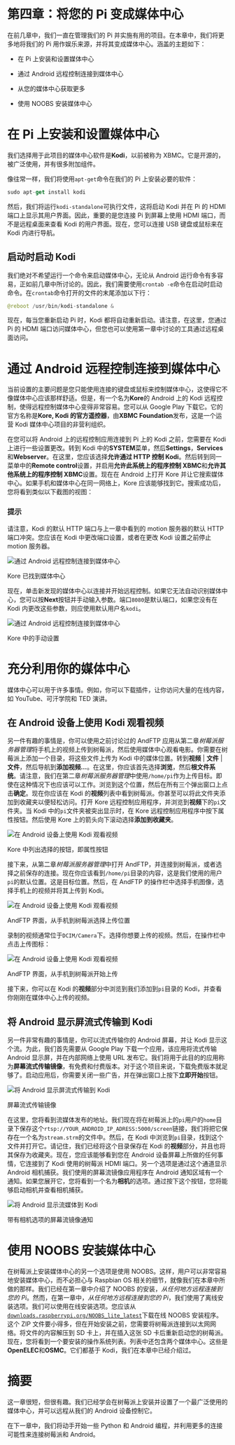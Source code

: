 # 第四章：将您的 Pi 变成媒体中心

在前几章中，我们一直在管理我们的 Pi 并实施有用的项目。在本章中，我们将更多地将我们的 Pi 用作娱乐来源，并将其变成媒体中心。涵盖的主题如下：

+   在 Pi 上安装和设置媒体中心

+   通过 Android 远程控制连接到媒体中心

+   从您的媒体中心获取更多

+   使用 NOOBS 安装媒体中心

# 在 Pi 上安装和设置媒体中心

我们选择用于此项目的媒体中心软件是**Kodi**，以前被称为 XBMC。它是开源的，被广泛使用，并有很多附加组件。

像往常一样，我们将使用`apt-get`命令在我们的 Pi 上安装必要的软件：

```kt
sudo apt-get install kodi

```

然后，我们将运行`kodi-standalone`可执行文件，这将启动 Kodi 并在 Pi 的 HDMI 端口上显示其用户界面。因此，重要的是您连接 Pi 到屏幕上使用 HDMI 端口，而不是远程桌面来查看 Kodi 的用户界面。现在，您可以连接 USB 键盘或鼠标来在 Kodi 内进行导航。

## 启动时启动 Kodi

我们绝对不希望运行一个命令来启动媒体中心，无论从 Android 运行命令有多容易，正如前几章中所讨论的。因此，我们需要使用`crontab -e`命令在启动时启动命令。在`crontab`命令打开的文件的末尾添加以下行：

```kt
@reboot /usr/bin/kodi-standalone &
```

现在，每当您重新启动 Pi 时，Kodi 都将自动重新启动。请注意，在这里，您通过 Pi 的 HDMI 端口访问媒体中心，但您也可以使用第一章中讨论的工具通过远程桌面访问。

# 通过 Android 远程控制连接到媒体中心

当前设置的主要问题是您只能使用连接的键盘或鼠标来控制媒体中心，这使得它不像媒体中心应该那样舒适。但是，有一个名为**Kore**的 Android 上的 Kodi 远程控制，使得远程控制媒体中心变得非常容易。您可以从 Google Play 下载它。它的官方名称是**Kore, Kodi 的官方遥控器**，由**XBMC Foundation**发布，这是一个运营 Kodi 媒体中心项目的非营利组织。

在您可以将 Android 上的远程控制应用连接到 Pi 上的 Kodi 之前，您需要在 Kodi 上进行一些设置更改。转到 Kodi 中的**SYSTEM**菜单，然后**Settings**，**Services**和**Webserver**。在这里，您应该选择**允许通过 HTTP 控制 Kodi**。然后转到同一菜单中的**Remote control**设置，并启用**允许此系统上的程序控制 XBMC**和**允许其他系统上的程序控制 XBMC**设置。现在在 Android 上打开 Kore 并让它搜索媒体中心。如果手机和媒体中心在同一网络上，Kore 应该能够找到它。搜索成功后，您将看到类似以下截图的视图：

### 提示

请注意，Kodi 的默认 HTTP 端口与上一章中看到的 motion 服务器的默认 HTTP 端口冲突。您应该在 Kodi 中更改端口设置，或者在更改 Kodi 设置之前停止 motion 服务器。

![通过 Android 远程控制连接到媒体中心](img/image00124.jpeg)

Kore 已找到媒体中心

现在，单击新发现的媒体中心以连接并开始远程控制。如果它无法自动识别媒体中心，您可以按**Next**按钮并手动输入参数。端口`8080`是默认端口，如果您没有在 Kodi 内更改这些参数，则应使用默认用户名`kodi`。

![通过 Android 远程控制连接到媒体中心](img/image00125.jpeg)

Kore 中的手动设置

# 充分利用你的媒体中心

媒体中心可以用于许多事情。例如，你可以下载插件，让你访问大量的在线内容，如 YouTube、可汗学院和 TED 演讲。

## 在 Android 设备上使用 Kodi 观看视频

另一件有趣的事情是，你可以使用之前讨论过的 AndFTP 应用从第二章*树莓派服务器管理*将手机上的视频上传到树莓派，然后使用媒体中心观看电影。你需要在树莓派上添加一个目录，将这些文件上传为 Kodi 中的媒体位置。转到**视频** | **文件** | **文件**，然后导航到**添加视频...**。在这里，你应该首先选择**浏览**，然后**根文件系统**。请注意，我们在第二章*树莓派服务器管理*中使用`/home/pi`作为上传目标。即使在这种情况下也应该可以工作。浏览到这个位置，然后在所有三个弹出窗口上点击**确定**。现在你应该在 Kodi 的**视频**列表中看到树莓派。你甚至可以将此文件夹添加到收藏夹以便轻松访问。打开 Kore 远程控制应用程序，并浏览到**视频**下的`pi`文件夹。当 Kodi 中的`pi`文件夹被突出显示时，在 Kore 远程控制应用程序中按下属性按钮。然后使用 Kore 上的箭头向下滚动选择**添加到收藏夹**。

![在 Android 设备上使用 Kodi 观看视频](img/image00126.jpeg)

Kore 中列出选择的按钮，即属性按钮

接下来，从第二章*树莓派服务器管理*中打开 AndFTP，并连接到树莓派，或者选择之前保存的连接。现在你应该看到`/home/pi`目录的内容，这是我们使用的用户`pi`的默认位置。这是目标位置。然后，在 AndFTP 的操作栏中选择手机图像，选择手机上的视频并将其上传到 Kodi。

![在 Android 设备上使用 Kodi 观看视频](img/image00127.jpeg)

AndFTP 界面，从手机到树莓派选择上传位置

录制的视频通常位于`DCIM/Camera`下。选择你想要上传的视频。然后，在操作栏中点击上传图标：

![在 Android 设备上使用 Kodi 观看视频](img/image00128.jpeg)

AndFTP 界面，从手机到树莓派开始上传

接下来，你可以在 Kodi 的**视频**部分中浏览到我们添加到`pi`目录的 Kodi，并查看你刚刚在媒体中心上传的视频。

## 将 Android 显示屏流式传输到 Kodi

另一件非常有趣的事情是，你可以流式传输你的 Android 屏幕，并让 Kodi 显示这个流。为此，我们首先需要从 Google Play 下载一个应用，该应用将流式传输 Android 显示屏，并在内部网络上使用 URL 发布它。我们将用于此目的的应用称为**屏幕流式传输镜像**，有免费和付费版本。对于这个项目来说，下载免费版本就足够了。启动应用后，你需要关闭一些广告，并在弹出窗口上按下**立即开始**按钮。

![将 Android 显示屏流式传输到 Kodi](img/image00129.jpeg)

屏幕流式传输镜像

在这里，您将看到流媒体发布的地址。我们现在将在树莓派上的`pi`用户的`home`目录下保存这个`rtsp://YOUR_ANDROID_IP_ADRESS:5000/screen`链接，我们将把它保存在一个名为`stream.strm`的文件中。然后，在 Kodi 中浏览到`pi`目录，找到这个文件并打开它。请记住，我们已经将这个目录保存在 Kodi 的**视频**部分，并且也将其保存为收藏夹。现在，您应该能够看到您在 Android 设备屏幕上所做的任何事情，它连接到了 Kodi 使用的树莓派 HDMI 端口。另一个选项是通过这个通道显示 Android 相机捕获。我们使用的屏幕流镜像应用程序在 Android 通知区域有一个通知。如果您展开它，您将看到一个名为**相机**的选项。通过按下这个按钮，您将能够启动相机并查看相机捕获。

![将 Android 显示流媒体到 Kodi](img/image00130.jpeg)

带有相机选项的屏幕流镜像通知

# 使用 NOOBS 安装媒体中心

在树莓派上安装媒体中心的另一个选项是使用 NOOBS。这样，用户可以非常容易地安装媒体中心，而不必担心与 Raspbian OS 相关的细节，就像我们在本章中所做的那样。我们已经在第一章中介绍了 NOOBS 的安装，*从任何地方远程连接到您的 Pi*。然而，在第一章中，*从任何地方远程连接到您的 Pi*，我们使用了离线安装选项。我们可以使用在线安装选项。您应该从[`downloads.raspberrypi.org/NOOBS_lite_latest`](http://downloads.raspberrypi.org/NOOBS_lite_latest)下载在线 NOOBS 安装程序。这个 ZIP 文件要小得多，但在开始安装之前，您需要将树莓派连接到以太网网络。将文件的内容解压到 SD 卡上，并在插入这张 SD 卡后重新启动您的树莓派。现在，您将看到一个要安装的操作系统列表。列表中还包含两个媒体中心。这些是**OpenELEC**和**OSMC**。它们都基于 Kodi，我们在本章中已经介绍过。

# 摘要

这一章很短，但很有趣。我们已经学会在树莓派上安装并设置了一个最广泛使用的媒体中心，并可以远程从我们的 Android 设备控制它。

在下一章中，我们将动手开始一些 Python 和 Android 编程，并利用更多的连接可能性来连接树莓派和 Android。
